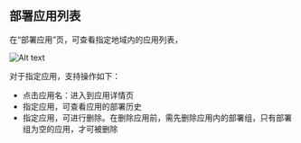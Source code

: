 ## 部署应用列表

在“部署应用”页，可查看指定地域内的应用列表，

![Alt text](https://github.com/jdcloudcom/cn/blob/codedeploy/image/CodeDeploy/operation1.png)

对于指定应用，支持操作如下：
- 点击应用名：进入到应用详情页
- 指定应用，可查看应用的部署历史
- 指定应用，可进行删除。在删除应用前，需先删除应用内的部署组，只有部署组为空的应用，才可被删除
